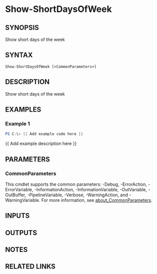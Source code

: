 ﻿---
external help file: PoshFunctions-help.xml
Module Name: poshfunctions
online version:
schema: 2.0.0
---

# Show-ShortDaysOfWeek

## SYNOPSIS
Show short days of the week

## SYNTAX

```
Show-ShortDaysOfWeek [<CommonParameters>]
```

## DESCRIPTION
Show short days of the week

## EXAMPLES

### Example 1
```powershell
PS C:\> {{ Add example code here }}
```

{{ Add example description here }}

## PARAMETERS

### CommonParameters
This cmdlet supports the common parameters: -Debug, -ErrorAction, -ErrorVariable, -InformationAction, -InformationVariable, -OutVariable, -OutBuffer, -PipelineVariable, -Verbose, -WarningAction, and -WarningVariable. For more information, see [about_CommonParameters](http://go.microsoft.com/fwlink/?LinkID=113216).

## INPUTS

## OUTPUTS

## NOTES

## RELATED LINKS
